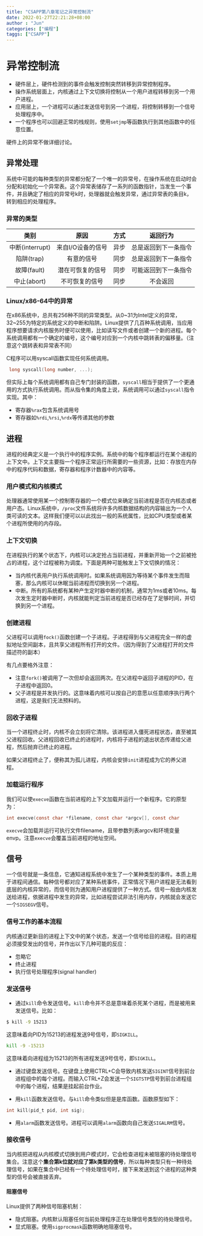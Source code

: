 ```yaml
---
title: "CSAPP第八章笔记之异常控制流"
date: 2022-01-27T22:21:28+08:00
author : "Jun"
categories: ["编程"]
taggs: ["CSAPP"]
---
```


# 异常控制流
- 硬件层上，硬件检测到的事件会触发控制突然转移到异常控制程序。
- 操作系统层面上，内核通过上下文切换将控制从一个用户进程转移到另一个用户进程。
- 应用层上，一个进程可以通过发送信号到另一个进程，将控制转移到一个信号处理程序中。
- 一个程序也可以回避正常的栈规则，使用`setjmp`等函数执行到其他函数中的任意位置。

硬件上的异常不做详细讨论。

## 异常处理
系统中可能的每种类型的异常都分配了一个唯一的异常号，在操作系统在启动时会分配和初始化一个异常表。这个异常表储存了一系列的函数指针，当发生一个事件，并且确定了相应的异常号k时，处理器就会触发异常，通过异常表的条目k，转到相应的处理程序。

### 异常的类型

|      类别       |       原因        | 方式 |       返回行为       |
| :-------------: | :---------------: | :--: | :------------------: |
| 中断(interrupt) | 来自I/O设备的信号 | 异步 | 总是返回到下一条指令 |
|   陷阱(trap)    |    有意的信号     | 同步 | 总是返回到下一条指令 |
|   故障(fault)   | 潜在可恢复的信号  | 同步 | 可能返回到下一条指令 |
|   中止(abort)   |  不可恢复的信号   | 同步 |       不会返回       |



### Linux/x86-64中的异常

在x86系统中，总共有256种不同的异常类型。从0~31为Intel定义的异常，32~255为特定的系统定义的中断和陷阱。Linux提供了几百种系统调用，当应用程序想要请求内核服务时便可以使用，比如读写文件或者创建一个新的进程。每个系统调用都有一个确定的编号，这个编号对应到一个内核中跳转表的偏移量。（注意这个跳转表和异常表不同）

C程序可以用syscall函数实现任何系统调用。

```c
 long syscall(long number, ...);
```

但实际上每个系统调用都有自己专门封装的函数，`syscall`相当于提供了一个更通用的方式执行系统调用。而从指令集的角度上说，系统调用可以通过`syscall`指令实现。其中：

- 寄存器`%rax`包含系统调用号
- 寄存器如`%rdi`,`%rsi`,`%rdx`等传递其他的参数

## 进程
进程的经典定义是一个执行中的程序实例。系统中的每个程序都运行在某个进程的上下文中。上下文主要指一个程序正常运行所需要的一些资源，比如：存放在内存中的程序代码和数据，寄存器和程序计数器中的内容等。

### 用户模式和内核模式
处理器通常使用某一个控制寄存器的一个模式位来确定当前进程是否在内核态或者用户态。Linux系统中，`/proc`文件系统将许多内核数据结构的内容输出为一个人类可读的文本。这样我们便可以以此找出一般的系统属性，比如CPU类型或者某个进程所使用的内存段。

### 上下文切换
在进程执行的某个状态下，内核可以决定抢占当前进程，并重新开始一个之前被抢占的进程，这个过程被称为调度。下面是两种可能触发上下文切换的情况：
- 当内核代表用户执行系统调用时。如果系统调用因为等待某个事件发生而阻塞，那么内核可以休眠当前进程而切换到另一个进程。
- 中断。所有的系统都有某种产生定时器中断的机制，通常为1ms或者10ms。每次发生定时器中断时，内核就能判定当前进程是否已经存在了足够时间，并切换到另一个进程。

###  创建进程
父进程可以调用`fock()`函数创建一个子进程。子进程得到与父进程完全一样的虚拟地址空间副本，且共享父进程所有打开的文件。（因为得到了父进程打开的文件描述符的副本）

有几点要格外注意：
- 注意`fork()`被调用了一次但却会返回两次。在父进程中返回子进程的PID，在子进程中返回0。
- 父子进程是并发执行的。这意味着内核可以按自己的意愿以任意顺序执行两个进程，这是我们无法预料的。

### 回收子进程
当一个进程终止时，内核不会立刻将它清除。该进程进入僵死进程状态，直至被其父进程回收。父进程回收已终止的进程时，内核将子进程的退出状态传递给父进程，然后抛弃已终止的进程。

如果父进程终止了，便称其为孤儿进程，内核会安排`init`进程成为它的养父进程。

### 加载运行程序
我们可以使`execve`函数在当前进程的上下文加载并运行一个新程序。它的原型为：
```c
int execve(const char *filename, const char *argcv[], const char 					*envp[]);
```
`execve`会加载并运行可执行文件filename，且带参数列表argcv和环境变量envp。注意`execve`会覆盖当前进程的地址空间。

## 信号
一个信号就是一条信息，它通知进程系统中发生了一个某种类型的事件。本质上用于进程间通信。每种信号都对应了某种系统事件，正常情况下用户进程是无法看到底层的内核异常的，而信号则为通知用户进程提供了一种方式。信号一般由内核发送给进程，依据进程中发生的异常，比如进程尝试非法引用内存，内核就会发送它一个`SIGSEGV`信号。

### 信号工作的基本流程
内核通过更新目的进程上下文中的某个状态，发送一个信号给目的进程。目的进程必须接受发出的信号，并作出以下几种可能的反应：
- 忽略它
- 终止进程
- 执行信号处理程序(signal handler)

### 发送信号

- 通过`kill`命令发送信号。`kill`命令并不总是意味着杀死某个进程，而是被用来发送信号。比如：
```bash
$ kill -9 15213
```
这意味着向PID为15213的进程发送9号信号，即`SIGKILL`。

```bash
kill -9 -15213
````
这意味着向进程组为15213的所有进程发送9号信号，即`SIGKILL`。

- 通过键盘发送信号。在键盘上使用CTRL+C会导致内核发送`SIGINT`信号到前台进程组中的每个进程。而输入CTRL+Z会发送一个`SIGTSTP`信号到前台进程组中的每个进程，结果是挂起前台作业。

- 用`kill`函数发送信号。与`kill`命令类似但是是库函数。函数原型如下：
```c
int kill(pid_t pid, int sig);
```

- 用`alarm`函数发送信号。进程可以调用`alarm`函数向自己发送`SIGALRM`信号。

### 接收信号
当内核把进程从内核模式切换到用户模式时，它会检查进程未被阻塞的待处理信号集合。注意这个**集合第k位就对应了第k类型的信号**，所以每种类型只有一种待处理信号，如果在集合中已经有一个待处理信号时，接下来发送到这个进程的这种类型的信号会被直接丢弃。

#### 阻塞信号
Linux提供了两种信号阻塞机制：
- 隐式阻塞。内核默认阻塞任何当前处理程序正在处理信号类型的待处理信号。
- 显式阻塞。使用`sigprocmask`函数明确地阻塞信号。
